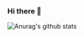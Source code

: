 ### Hi there 👋

![Anurag's github stats](https://github-readme-stats.vercel.app/api?username=grimaldus12&count_private=true&show_icons=true&theme=tokyonight)
<!--
**Grimaldus12/Grimaldus12** is a ✨ _special_ ✨ repository because its `README.md` (this file) appears on your GitHub profile.

Here are some ideas to get you started:

- 🔭 I’m currently working on ...
- 🌱 I’m currently learning ...
- 👯 I’m looking to collaborate on ...
- 🤔 I’m looking for help with ...
- 💬 Ask me about ...
- 📫 How to reach me: ...
- 😄 Pronouns: ...
- ⚡ Fun fact: ...
-->
